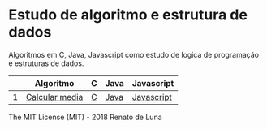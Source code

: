 # Estudo de algoritmo e estrutura de dados

Algoritmos em C, Java, Javascript como estudo de logica de programação e estruturas de dados.

|    | Algoritmo                                  |  C  | Java | Javascript |
|----|--------------------------------------------|---- |------|------------|
| 1  | [Calcular media][1]                        | [C][1.2] | [Java][1.3] | [Javascript][1.4] |


The MIT License (MIT) - 2018 Renato de Luna

[1]:   /Visualg/calcular-media.alg
[1.2]: /C/calcular-media.c
[1.3]: /Java/calcular-media.java
[1.4]: /Javascript/calcular-media.js
